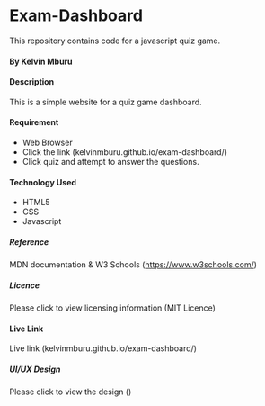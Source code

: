 # Exam-Dashboard

This repository contains code for a javascript quiz game.

#### By Kelvin Mburu

#### Description

This is a simple website for a quiz game dashboard.

#### Requirement

- Web Browser
- Click the link (kelvinmburu.github.io/exam-dashboard/)
- Click quiz and attempt to answer the questions.

#### Technology Used

- HTML5
- CSS
- Javascript

##### Reference

MDN documentation & W3 Schools (https://www.w3schools.com/)

##### Licence

Please click to view licensing information (MIT Licence)

#### Live Link

Live link (kelvinmburu.github.io/exam-dashboard/)

##### UI/UX Design

Please click to view the design ()
